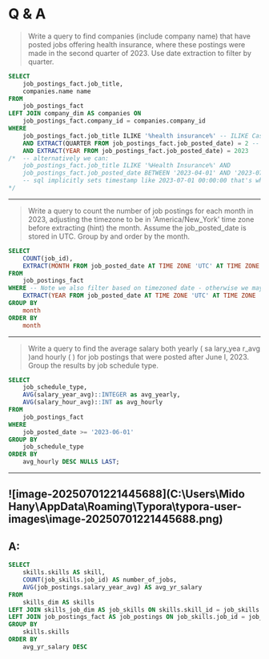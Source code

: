 # Q & A

>Write a query to find companies (include company name) that have posted jobs offering health insurance, where these postings were made in the second quarter of 2023. Use date extraction to filter by quarter. 

```sql
SELECT
    job_postings_fact.job_title,
    companies.name name
FROM
    job_postings_fact
LEFT JOIN company_dim AS companies ON
    job_postings_fact.company_id = companies.company_id
WHERE
    job_postings_fact.job_title ILIKE '%health insurance%' -- ILIKE Case-insensitive and specific
    AND EXTRACT(QUARTER FROM job_postings_fact.job_posted_date) = 2 -- Filters for Q2
    AND EXTRACT(YEAR FROM job_postings_fact.job_posted_date) = 2023
/*	-- alternatively we can:
    job_postings_fact.job_title ILIKE '%Health Insurance%' AND
    job_postings_fact.job_posted_date BETWEEN '2023-04-01' AND '2023-07-01'
    -- sql implicitly sets timestamp like 2023-07-01 00:00:00 that's why 2023-06-30 won't work
*/
```



---

> Write a query to count the number of job postings for each month in 2023, adjusting the timezone to be in 'America/New_York' time zone before extracting (hint) the month.  Assume the job_posted_date is stored in UTC. Group by and order by the month.  

```sql
SELECT
    COUNT(job_id),
    EXTRACT(MONTH FROM job_posted_date AT TIME ZONE 'UTC' AT TIME ZONE 'America/New_York') AS month
FROM
    job_postings_fact
WHERE -- Note we also filter based on timezoned date - otherwise we may skip borderline jobs 
    EXTRACT(YEAR FROM job_posted_date AT TIME ZONE 'UTC' AT TIME ZONE 'America/New_York') = 2023
GROUP BY
    month
ORDER BY
    month
```



---

> Write a query to find the average salary both yearly ( sa lary_yea r_avg )and hourly ( ) for job postings that were posted after June I, 2023. Group the results by job schedule type.

```sql
SELECT
    job_schedule_type,
    AVG(salary_year_avg)::INTEGER as avg_yearly,
    AVG(salary_hour_avg)::INT as avg_hourly
FROM
    job_postings_fact
WHERE
    job_posted_date >= '2023-06-01'
GROUP BY
    job_schedule_type
ORDER BY
    avg_hourly DESC NULLS LAST;
```

---

## ![image-20250701221445688](C:\Users\Mido Hany\AppData\Roaming\Typora\typora-user-images\image-20250701221445688.png)

## A:

```sql
SELECT
	skills.skills AS skill,
    COUNT(job_skills.job_id) AS number_of_jobs,
    AVG(job_postings.salary_year_avg) AS avg_yr_salary
FROM
	skills_dim AS skills
LEFT JOIN skills_job_dim AS job_skills ON skills.skill_id = job_skills.skill_id
LEFT JOIN job_postings_fact AS job_postings ON job_skills.job_id = job_postings.job_id
GROUP BY
	skills.skills
ORDER BY
	avg_yr_salary DESC
```
